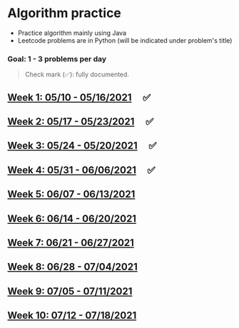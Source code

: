 # Algorithm practice
* Practice algorithm mainly using Java
* Leetcode problems are in Python (will be indicated under problem's title)

### Goal: 1 - 3 problems per day

> Check mark (✅): fully documented.

## [Week 1: 05/10 - 05/16/2021](week1_05.10-05.16.21.md) &nbsp; &nbsp; ✅
## [Week 2: 05/17 - 05/23/2021](week2_05.17-05.23.21.md) &nbsp; &nbsp; ✅
## [Week 3: 05/24 - 05/20/2021](week3_05.24-05.30.21.md) &nbsp; &nbsp; ✅
## [Week 4: 05/31 - 06/06/2021](week4_05.31-06.06.21.md) &nbsp; &nbsp; ✅
## [Week 5: 06/07 - 06/13/2021](week5_06.07-06.13.21.md)
## [Week 6: 06/14 - 06/20/2021](week6_06.14-06.20.21.md)
## [Week 7: 06/21 - 06/27/2021](week7_06.21-06.27.21.md)
## [Week 8: 06/28 - 07/04/2021](week8_06.28-07.04.21.md)
## [Week 9: 07/05 - 07/11/2021](week9_07.05-07.11.21.md)
## [Week 10: 07/12 - 07/18/2021](week8_07.12-07.18.21.md)
